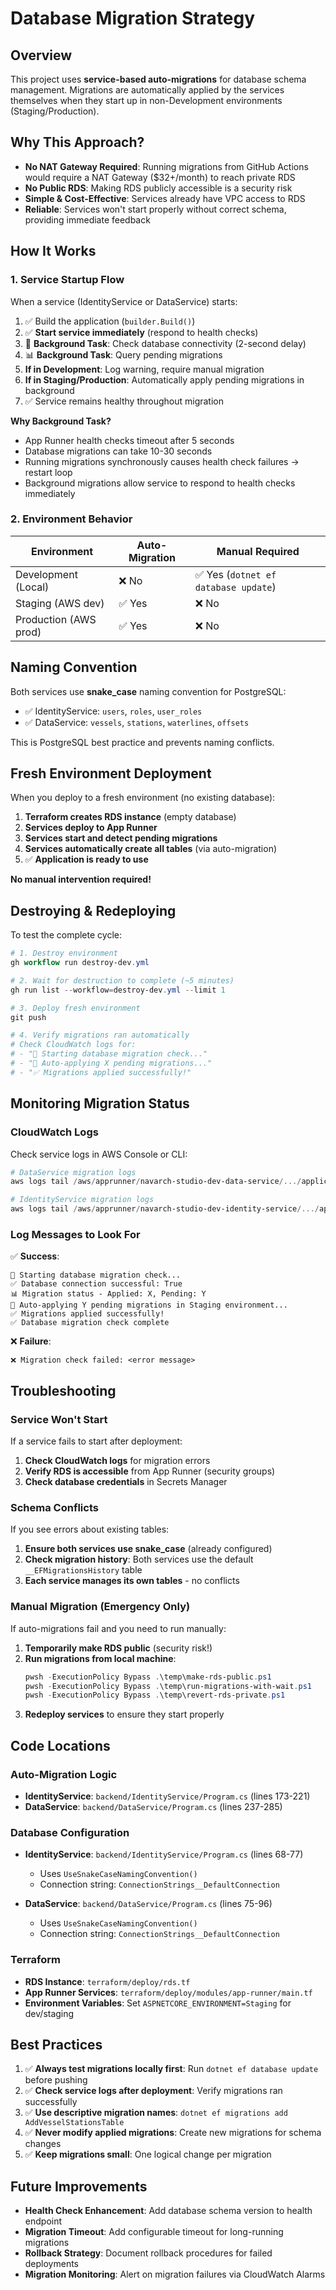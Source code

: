 # Database Migration Strategy

## Overview

This project uses **service-based auto-migrations** for database schema management. Migrations are automatically applied by the services themselves when they start up in non-Development environments (Staging/Production).

## Why This Approach?

- **No NAT Gateway Required**: Running migrations from GitHub Actions would require a NAT Gateway ($32+/month) to reach private RDS
- **No Public RDS**: Making RDS publicly accessible is a security risk
- **Simple & Cost-Effective**: Services already have VPC access to RDS
- **Reliable**: Services won't start properly without correct schema, providing immediate feedback

## How It Works

### 1. Service Startup Flow

When a service (IdentityService or DataService) starts:

1. ✅ Build the application (`builder.Build()`)
2. ✅ **Start service immediately** (respond to health checks)
3. 🔄 **Background Task**: Check database connectivity (2-second delay)
4. 📊 **Background Task**: Query pending migrations
5. **If in Development**: Log warning, require manual migration
6. **If in Staging/Production**: Automatically apply pending migrations in background
7. ✅ Service remains healthy throughout migration

**Why Background Task?**
- App Runner health checks timeout after 5 seconds
- Database migrations can take 10-30 seconds
- Running migrations synchronously causes health check failures → restart loop
- Background migrations allow service to respond to health checks immediately

### 2. Environment Behavior

| Environment | Auto-Migration | Manual Required |
|-------------|----------------|-----------------|
| Development (Local) | ❌ No | ✅ Yes (`dotnet ef database update`) |
| Staging (AWS dev) | ✅ Yes | ❌ No |
| Production (AWS prod) | ✅ Yes | ❌ No |

## Naming Convention

Both services use **snake_case** naming convention for PostgreSQL:
- ✅ IdentityService: `users`, `roles`, `user_roles`
- ✅ DataService: `vessels`, `stations`, `waterlines`, `offsets`

This is PostgreSQL best practice and prevents naming conflicts.

## Fresh Environment Deployment

When you deploy to a fresh environment (no existing database):

1. **Terraform creates RDS instance** (empty database)
2. **Services deploy to App Runner**
3. **Services start and detect pending migrations**
4. **Services automatically create all tables** (via auto-migration)
5. ✅ **Application is ready to use**

**No manual intervention required!**

## Destroying & Redeploying

To test the complete cycle:

```powershell
# 1. Destroy environment
gh workflow run destroy-dev.yml

# 2. Wait for destruction to complete (~5 minutes)
gh run list --workflow=destroy-dev.yml --limit 1

# 3. Deploy fresh environment
git push

# 4. Verify migrations ran automatically
# Check CloudWatch logs for:
# - "🔄 Starting database migration check..."
# - "🔄 Auto-applying X pending migrations..."
# - "✅ Migrations applied successfully!"
```

## Monitoring Migration Status

### CloudWatch Logs

Check service logs in AWS Console or CLI:

```powershell
# DataService migration logs
aws logs tail /aws/apprunner/navarch-studio-dev-data-service/.../application --region us-east-1 --since 10m --filter-pattern "migration"

# IdentityService migration logs
aws logs tail /aws/apprunner/navarch-studio-dev-identity-service/.../application --region us-east-1 --since 10m --filter-pattern "migration"
```

### Log Messages to Look For

✅ **Success**:
```
🔄 Starting database migration check...
✅ Database connection successful: True
📊 Migration status - Applied: X, Pending: Y
🔄 Auto-applying Y pending migrations in Staging environment...
✅ Migrations applied successfully!
✅ Database migration check complete
```

❌ **Failure**:
```
❌ Migration check failed: <error message>
```

## Troubleshooting

### Service Won't Start

If a service fails to start after deployment:

1. **Check CloudWatch logs** for migration errors
2. **Verify RDS is accessible** from App Runner (security groups)
3. **Check database credentials** in Secrets Manager

### Schema Conflicts

If you see errors about existing tables:

1. **Ensure both services use snake_case** (already configured)
2. **Check migration history**: Both services use the default `__EFMigrationsHistory` table
3. **Each service manages its own tables** - no conflicts

### Manual Migration (Emergency Only)

If auto-migrations fail and you need to run manually:

1. **Temporarily make RDS public** (security risk!)
2. **Run migrations from local machine**:
   ```powershell
   pwsh -ExecutionPolicy Bypass .\temp\make-rds-public.ps1
   pwsh -ExecutionPolicy Bypass .\temp\run-migrations-with-wait.ps1
   pwsh -ExecutionPolicy Bypass .\temp\revert-rds-private.ps1
   ```
3. **Redeploy services** to ensure they start properly

## Code Locations

### Auto-Migration Logic

- **IdentityService**: `backend/IdentityService/Program.cs` (lines 173-221)
- **DataService**: `backend/DataService/Program.cs` (lines 237-285)

### Database Configuration

- **IdentityService**: `backend/IdentityService/Program.cs` (lines 68-77)
  - Uses `UseSnakeCaseNamingConvention()`
  - Connection string: `ConnectionStrings__DefaultConnection`

- **DataService**: `backend/DataService/Program.cs` (lines 75-96)
  - Uses `UseSnakeCaseNamingConvention()`
  - Connection string: `ConnectionStrings__DefaultConnection`

### Terraform

- **RDS Instance**: `terraform/deploy/rds.tf`
- **App Runner Services**: `terraform/deploy/modules/app-runner/main.tf`
- **Environment Variables**: Set `ASPNETCORE_ENVIRONMENT=Staging` for dev/staging

## Best Practices

1. ✅ **Always test migrations locally first**: Run `dotnet ef database update` before pushing
2. ✅ **Check service logs after deployment**: Verify migrations ran successfully
3. ✅ **Use descriptive migration names**: `dotnet ef migrations add AddVesselStationsTable`
4. ✅ **Never modify applied migrations**: Create new migrations for schema changes
5. ✅ **Keep migrations small**: One logical change per migration

## Future Improvements

- **Health Check Enhancement**: Add database schema version to health endpoint
- **Migration Timeout**: Add configurable timeout for long-running migrations
- **Rollback Strategy**: Document rollback procedures for failed deployments
- **Migration Monitoring**: Alert on migration failures via CloudWatch Alarms

